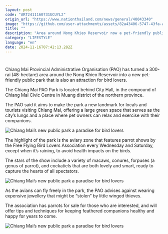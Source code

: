 ```yaml
---
layout: post
code: "ART2411160731UCUYL2"
origin_url: "https://www.nationthailand.com/news/general/40043340"
image: "https://github.com/user-attachments/assets/82a43406-5747-43fa-ab89-2e21e250523a"
title: ""
description: "Area around Nong Khieo Reservoir now a pet-friendly public park that is also an attraction for bird lovers"
category: "LIFESTYLE"
language: "en"
date: 2024-11-16T07:42:13.282Z
---
```


# 









Chiang Mai Provincial Administrative Organisation (PAO) has turned a 300-rai (48-hectare) area around the Nong Khieo Reservoir into a new pet-friendly public park that is also an attraction for bird lovers.

The Chiang Mai PAO Park is located behind City Hall, in the compound of Chiang Mai Civic Centre in Muang district of the northern province.

The PAO said it aims to make the park a new landmark for locals and tourists visiting Chiang Mai, offering a large green space that serves as the city’s lungs and a place where pet owners can relax and exercise with their companions.

  ![Chiang Mai’s new public park a paradise for bird lovers](https://github.com/user-attachments/assets/7eebd275-3aaa-4046-92b6-5f22de56fc71)

The highlight of the park is the aviary zone that features parrot shows by the Free Flying Bird Lovers Association every Wednesday and Saturday, except when it’s raining, to avoid health impacts on the birds.

The stars of the show include a variety of macaws, conures, forpuses (a genus of parrot), and cockatiels that are both lovely and smart, ready to capture the hearts of all spectators.

  ![Chiang Mai’s new public park a paradise for bird lovers](https://github.com/user-attachments/assets/f9ae9f0f-10aa-413d-9fb5-58dc6dec4eff)

As the avians can fly freely in the park, the PAO advises against wearing expensive jewellery that might be “stolen” by little winged thieves.

The association has parrots for sale for those who are interested, and will offer tips and techniques for keeping feathered companions healthy and happy for years to come.

  ![Chiang Mai’s new public park a paradise for bird lovers](https://github.com/user-attachments/assets/b47e611e-c472-49f6-9490-edc837bf0580)